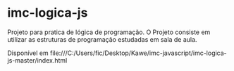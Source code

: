 # imc-logica-js
Projeto para pratica de lógica de programação. O Projeto consiste em utilizar as estruturas de programação estudadas em sala de aula.

Disponível em file:///C:/Users/fic/Desktop/Kawe/imc-javascript/imc-logica-js-master/index.html